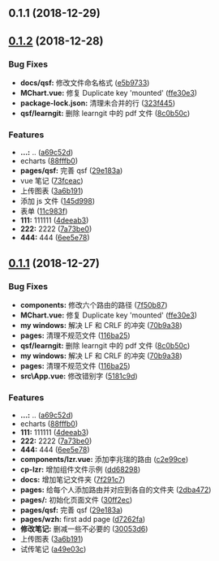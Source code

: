 ## 0.1.1 (2018-12-29)

## [0.1.2](https://github.com/junfeidao/sxproject/compare/v0.1.1...v0.1.2) (2018-12-28)

### Bug Fixes

- **docs/qsf:** 修改文件命名格式 ([e5b9733](https://github.com/junfeidao/sxproject/commit/e5b9733))
- **MChart.vue:** 修复 Duplicate key 'mounted' ([ffe30e3](https://github.com/junfeidao/sxproject/commit/ffe30e3))
- **package-lock.json:** 清理未合并的行 ([323f445](https://github.com/junfeidao/sxproject/commit/323f445))
- **qsf/learngit:** 删除 learngit 中的 pdf 文件 ([8c0b50c](https://github.com/junfeidao/sxproject/commit/8c0b50c))

### Features

- **...:** .. ([a69c52d](https://github.com/junfeidao/sxproject/commit/a69c52d))
- echarts ([88fffb0](https://github.com/junfeidao/sxproject/commit/88fffb0))
- **pages/qsf:** 完善 qsf ([29e183a](https://github.com/junfeidao/sxproject/commit/29e183a))
- vue 笔记 ([73fceac](https://github.com/junfeidao/sxproject/commit/73fceac))
- 上传图表 ([3a6b191](https://github.com/junfeidao/sxproject/commit/3a6b191))
- 添加 js 文件 ([145d998](https://github.com/junfeidao/sxproject/commit/145d998))
- 表单 ([11c983f](https://github.com/junfeidao/sxproject/commit/11c983f))
- **111:** 111111 ([4deeab3](https://github.com/junfeidao/sxproject/commit/4deeab3))
- **222:** 2222 ([7a73be0](https://github.com/junfeidao/sxproject/commit/7a73be0))
- **444:** 444 ([6ee5e78](https://github.com/junfeidao/sxproject/commit/6ee5e78))

## [0.1.1](https://github.com/junfeidao/sxproject/compare/c2e99ce...v0.1.1) (2018-12-27)

### Bug Fixes

- **components:** 修改六个路由的路径 ([7f50b87](https://github.com/junfeidao/sxproject/commit/7f50b87))
- **MChart.vue:** 修复 Duplicate key 'mounted' ([ffe30e3](https://github.com/junfeidao/sxproject/commit/ffe30e3))
- **my windows:** 解决 LF 和 CRLF 的冲突 ([70b9a38](https://github.com/junfeidao/sxproject/commit/70b9a38))
- **pages:** 清理不规范文件 ([116ba25](https://github.com/junfeidao/sxproject/commit/116ba25))
- **qsf/learngit:** 删除 learngit 中的 pdf 文件 ([8c0b50c](https://github.com/junfeidao/sxproject/commit/8c0b50c))
- **my windows:** 解决 LF 和 CRLF 的冲突 ([70b9a38](https://github.com/junfeidao/sxproject/commit/70b9a38))
- **pages:** 清理不规范文件 ([116ba25](https://github.com/junfeidao/sxproject/commit/116ba25))
- **src\App.vue:** 修改错别字 ([5181c9d](https://github.com/junfeidao/sxproject/commit/5181c9d))

### Features

- **...:** .. ([a69c52d](https://github.com/junfeidao/sxproject/commit/a69c52d))
- echarts ([88fffb0](https://github.com/junfeidao/sxproject/commit/88fffb0))
- **111:** 111111 ([4deeab3](https://github.com/junfeidao/sxproject/commit/4deeab3))
- **222:** 2222 ([7a73be0](https://github.com/junfeidao/sxproject/commit/7a73be0))
- **444:** 444 ([6ee5e78](https://github.com/junfeidao/sxproject/commit/6ee5e78))
- **components/lzr.vue:** 添加李兆瑞的路由 ([c2e99ce](https://github.com/junfeidao/sxproject/commit/c2e99ce))
- **cp-lzr:** 增加组件文件示例 ([dd68298](https://github.com/junfeidao/sxproject/commit/dd68298))
- **docs:** 增加笔记文件夹 ([7f291c7](https://github.com/junfeidao/sxproject/commit/7f291c7))
- **pages:** 给每个人添加路由并对应到各自的文件夹 ([2dba472](https://github.com/junfeidao/sxproject/commit/2dba472))
- **pages/:** 初始化页面文件 ([30ff2ec](https://github.com/junfeidao/sxproject/commit/30ff2ec))
- **pages/qsf:** 完善 qsf ([29e183a](https://github.com/junfeidao/sxproject/commit/29e183a))
- **pages/wzh:** first add page ([d7262fa](https://github.com/junfeidao/sxproject/commit/d7262fa))
- **修改笔记:** 删减一些不必要的 ([30053d6](https://github.com/junfeidao/sxproject/commit/30053d6))
- 上传图表 ([3a6b191](https://github.com/junfeidao/sxproject/commit/3a6b191))
- 试传笔记 ([a49e03c](https://github.com/junfeidao/sxproject/commit/a49e03c))
